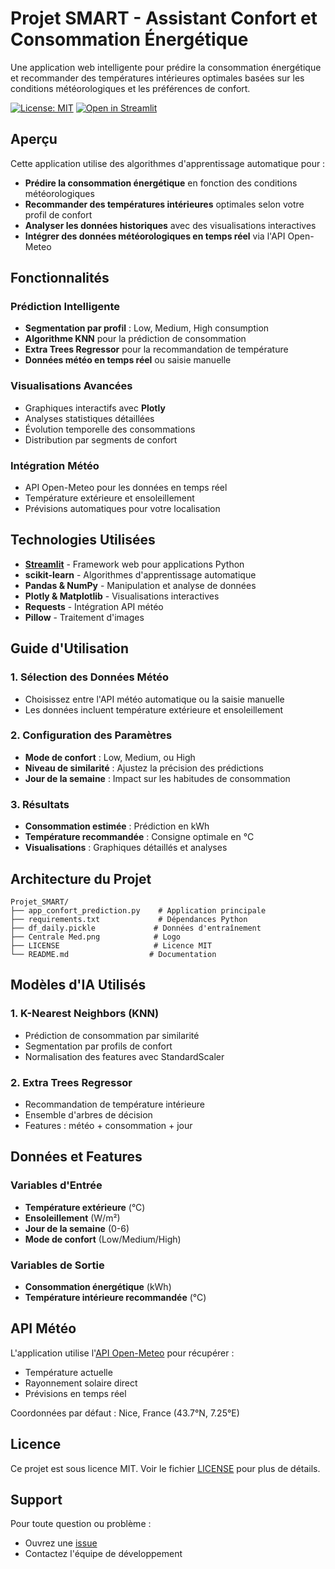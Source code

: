#  Projet SMART - Assistant Confort et Consommation Énergétique

Une application web intelligente pour prédire la consommation énergétique et recommander des températures intérieures optimales basées sur les conditions météorologiques et les préférences de confort.

[![License: MIT](https://img.shields.io/badge/License-MIT-yellow.svg)](./LICENSE)
[![Open in Streamlit](https://static.streamlit.io/badges/streamlit_badge_black_white.svg)](https://projetsmart.streamlit.app/)

##  Aperçu

Cette application utilise des algorithmes d'apprentissage automatique pour :
- **Prédire la consommation énergétique** en fonction des conditions météorologiques
- **Recommander des températures intérieures** optimales selon votre profil de confort
- **Analyser les données historiques** avec des visualisations interactives
- **Intégrer des données météorologiques en temps réel** via l'API Open-Meteo

##  Fonctionnalités

###  Prédiction Intelligente
- **Segmentation par profil** : Low, Medium, High consumption
- **Algorithme KNN** pour la prédiction de consommation
- **Extra Trees Regressor** pour la recommandation de température
- **Données météo en temps réel** ou saisie manuelle

###  Visualisations Avancées
- Graphiques interactifs avec **Plotly**
- Analyses statistiques détaillées
- Évolution temporelle des consommations
- Distribution par segments de confort

###  Intégration Météo
- API Open-Meteo pour les données en temps réel
- Température extérieure et ensoleillement
- Prévisions automatiques pour votre localisation

##  Technologies Utilisées

- **[Streamlit](https://streamlit.io)** - Framework web pour applications Python
- **scikit-learn** - Algorithmes d'apprentissage automatique
- **Pandas & NumPy** - Manipulation et analyse de données  
- **Plotly & Matplotlib** - Visualisations interactives
- **Requests** - Intégration API météo
- **Pillow** - Traitement d'images

##  Guide d'Utilisation

### 1. **Sélection des Données Météo**
- Choisissez entre l'API météo automatique ou la saisie manuelle
- Les données incluent température extérieure et ensoleillement

### 2. **Configuration des Paramètres**
- **Mode de confort** : Low, Medium, ou High
- **Niveau de similarité** : Ajustez la précision des prédictions
- **Jour de la semaine** : Impact sur les habitudes de consommation

### 3. **Résultats**
- **Consommation estimée** : Prédiction en kWh
- **Température recommandée** : Consigne optimale en °C
- **Visualisations** : Graphiques détaillés et analyses

##  Architecture du Projet

```
Projet_SMART/
├── app_confort_prediction.py    # Application principale
├── requirements.txt             # Dépendances Python
├── df_daily.pickle             # Données d'entraînement
├── Centrale Med.png            # Logo
├── LICENSE                     # Licence MIT
└── README.md                  # Documentation
```

##  Modèles d'IA Utilisés

### 1. **K-Nearest Neighbors (KNN)**
- Prédiction de consommation par similarité
- Segmentation par profils de confort
- Normalisation des features avec StandardScaler

### 2. **Extra Trees Regressor**
- Recommandation de température intérieure
- Ensemble d'arbres de décision
- Features : météo + consommation + jour

##  Données et Features

### Variables d'Entrée
- **Température extérieure** (°C)
- **Ensoleillement** (W/m²)
- **Jour de la semaine** (0-6)
- **Mode de confort** (Low/Medium/High)

### Variables de Sortie
- **Consommation énergétique** (kWh)
- **Température intérieure recommandée** (°C)

##  API Météo

L'application utilise l'[API Open-Meteo](https://open-meteo.com/) pour récupérer :
- Température actuelle
- Rayonnement solaire direct
- Prévisions en temps réel

Coordonnées par défaut : Nice, France (43.7°N, 7.25°E)

##  Licence

Ce projet est sous licence MIT. Voir le fichier [LICENSE](LICENSE) pour plus de détails.

##  Support

Pour toute question ou problème :
- Ouvrez une [issue](https://github.com/Fatimouden/Projet_SMART/issues)
- Contactez l'équipe de développement
